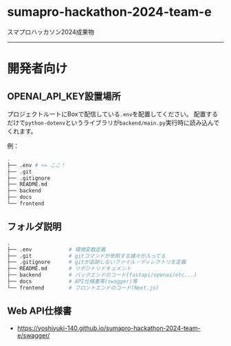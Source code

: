 # sumapro-hackathon-2024-team-e
スマプロハッカソン2024成果物


---
# 開発者向け

## OPENAI_API_KEY設置場所

プロジェクトルートにBoxで配信している`.env`を配置してください。
配置するだけで`python-dotenv`というライブラリが`backend/main.py`実行時に読み込んでくれます。

例：
```bash
.
├── .env # <= ここ！
├── .git
├── .gitignore
├── README.md
├── backend
├── docs
└── frontend
```

## フォルダ説明

```bash
.
├── .env            # 環境変数定義
├── .git            # gitコマンドが参照する諸々が入ってる
├── .gitignore      # gitが追跡しないファイル・ディレクトリを定義
├── README.md       # リポジトリドキュメント
├── backend         # バックエンドのコード(fastapi/openai/etc...)
├── docs            # API仕様書等(swagger)等
└── frontend        # フロントエンドのコード(Next.js)
```




## Web API仕様書

- https://yoshiyuki-140.github.io/sumapro-hackathon-2024-team-e/swagger/

